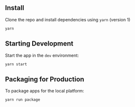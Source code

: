 ## Install

Clone the repo and install dependencies using `yarn` (version 1)

```bash
yarn
```

## Starting Development

Start the app in the `dev` environment:

```bash
yarn start
```

## Packaging for Production

To package apps for the local platform:

```bash
yarn run package
```